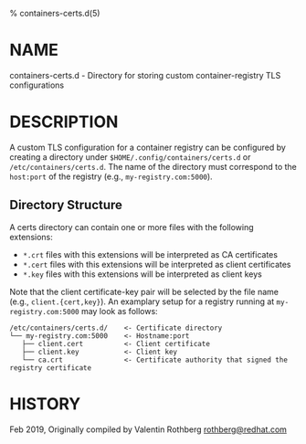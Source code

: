 % containers-certs.d(5)

# NAME
containers-certs.d - Directory for storing custom container-registry TLS configurations

# DESCRIPTION
A custom TLS configuration for a container registry can be configured by creating a directory under `$HOME/.config/containers/certs.d` or `/etc/containers/certs.d`.
The name of the directory must correspond to the `host:port` of the registry (e.g., `my-registry.com:5000`).

## Directory Structure
A certs directory can contain one or more files with the following extensions:

* `*.crt`  files with this extensions will be interpreted as CA certificates
* `*.cert` files with this extensions will be interpreted as client certificates
* `*.key`  files with this extensions will be interpreted as client keys

Note that the client certificate-key pair will be selected by the file name (e.g., `client.{cert,key}`).
An examplary setup for a registry running at `my-registry.com:5000` may look as follows:
```
/etc/containers/certs.d/    <- Certificate directory
└── my-registry.com:5000    <- Hostname:port
   ├── client.cert          <- Client certificate
   ├── client.key           <- Client key
   └── ca.crt               <- Certificate authority that signed the registry certificate
```

# HISTORY
Feb 2019, Originally compiled by Valentin Rothberg <rothberg@redhat.com>
